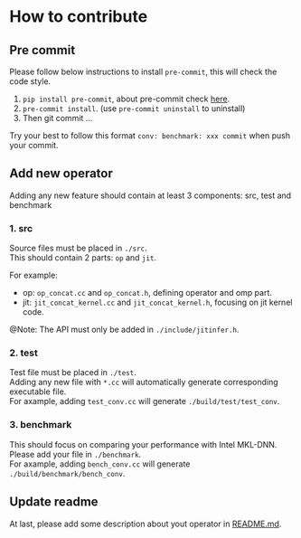 # How to contribute

## Pre commit
Please follow below instructions to install `pre-commit`, this will check the code style.
1. `pip install pre-commit`, about pre-commit check [here](http://pre-commit.com/#plugins).
2. `pre-commit install`. (use `pre-commit uninstall` to uninstall)
3. Then git commit ...

Try your best to follow this format `conv: benchmark: xxx commit` when push your commit.

## Add new operator
Adding any new feature should contain at least 3 components: src, test and benchmark

### 1. src
Source files must be placed in `./src`. \
This should contain 2 parts: `op` and `jit`.

For example:
 - op: `op_concat.cc` and `op_concat.h`, defining operator and omp part.
 - jit: `jit_concat_kernel.cc` and `jit_concat_kernel.h`, focusing on jit kernel code.

@Note: The API must only be added in `./include/jitinfer.h`.

### 2. test
Test file must be placed in `./test`. \
Adding any new file with `*.cc` will automatically generate corresponding executable file. \
For axample, adding `test_conv.cc` will generate `./build/test/test_conv`.

### 3. benchmark
This should focus on comparing your performance with Intel  MKL-DNN. \
Please add your file in `./benchmark`. \
For axample, adding `bench_conv.cc` will generate `./build/benchmark/bench_conv`.

## Update readme
At last, please add some description about yout operator in [README.md](../README.md).
